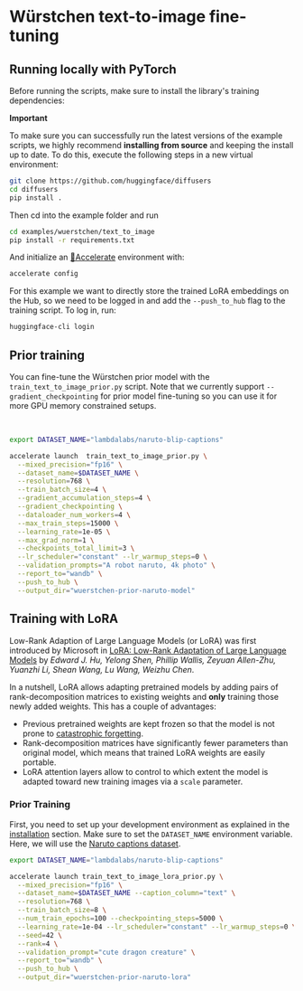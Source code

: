 # Würstchen text-to-image fine-tuning

## Running locally with PyTorch

Before running the scripts, make sure to install the library's training dependencies:

**Important**

To make sure you can successfully run the latest versions of the example scripts, we highly recommend **installing from source** and keeping the install up to date. To do this, execute the following steps in a new virtual environment:
```bash
git clone https://github.com/huggingface/diffusers
cd diffusers
pip install .
```

Then cd into the example folder and run
```bash
cd examples/wuerstchen/text_to_image
pip install -r requirements.txt
```

And initialize an [🤗Accelerate](https://github.com/huggingface/accelerate/) environment with:

```bash
accelerate config
```
For this example we want to directly store the trained LoRA embeddings on the Hub, so we need to be logged in and add the `--push_to_hub` flag to the training script. To log in, run:
```bash
huggingface-cli login
```

## Prior training

You can fine-tune the Würstchen prior model with the `train_text_to_image_prior.py` script. Note that we currently support `--gradient_checkpointing` for prior model fine-tuning so you can use it for more GPU memory constrained setups.

<br>

<!-- accelerate_snippet_start -->
```bash
export DATASET_NAME="lambdalabs/naruto-blip-captions"

accelerate launch  train_text_to_image_prior.py \
  --mixed_precision="fp16" \
  --dataset_name=$DATASET_NAME \
  --resolution=768 \
  --train_batch_size=4 \
  --gradient_accumulation_steps=4 \
  --gradient_checkpointing \
  --dataloader_num_workers=4 \
  --max_train_steps=15000 \
  --learning_rate=1e-05 \
  --max_grad_norm=1 \
  --checkpoints_total_limit=3 \
  --lr_scheduler="constant" --lr_warmup_steps=0 \
  --validation_prompts="A robot naruto, 4k photo" \
  --report_to="wandb" \
  --push_to_hub \
  --output_dir="wuerstchen-prior-naruto-model"
```
<!-- accelerate_snippet_end -->

## Training with LoRA

Low-Rank Adaption of Large Language Models (or LoRA) was first introduced by Microsoft in [LoRA: Low-Rank Adaptation of Large Language Models](https://arxiv.org/abs/2106.09685) by *Edward J. Hu, Yelong Shen, Phillip Wallis, Zeyuan Allen-Zhu, Yuanzhi Li, Shean Wang, Lu Wang, Weizhu Chen*.

In a nutshell, LoRA allows adapting pretrained models by adding pairs of rank-decomposition matrices to existing weights and **only** training those newly added weights. This has a couple of advantages:

- Previous pretrained weights are kept frozen so that the model is not prone to [catastrophic forgetting](https://www.pnas.org/doi/10.1073/pnas.1611835114).
- Rank-decomposition matrices have significantly fewer parameters than original model, which means that trained LoRA weights are easily portable.
- LoRA attention layers allow to control to which extent the model is adapted toward new training images via a `scale` parameter.


### Prior Training

First, you need to set up your development environment as explained in the [installation](#Running-locally-with-PyTorch) section. Make sure to set the `DATASET_NAME` environment variable. Here, we will use the [Naruto captions dataset](https://huggingface.co/datasets/lambdalabs/naruto-blip-captions).

```bash
export DATASET_NAME="lambdalabs/naruto-blip-captions"

accelerate launch train_text_to_image_lora_prior.py \
  --mixed_precision="fp16" \
  --dataset_name=$DATASET_NAME --caption_column="text" \
  --resolution=768 \
  --train_batch_size=8 \
  --num_train_epochs=100 --checkpointing_steps=5000 \
  --learning_rate=1e-04 --lr_scheduler="constant" --lr_warmup_steps=0 \
  --seed=42 \
  --rank=4 \
  --validation_prompt="cute dragon creature" \
  --report_to="wandb" \
  --push_to_hub \
  --output_dir="wuerstchen-prior-naruto-lora"
```
